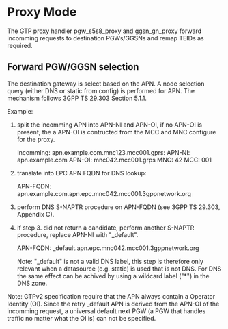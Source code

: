 Proxy Mode
==========

The GTP proxy handler pgw_s5s8_proxy and ggsn_gn_proxy forward incomming requests
to destination PGWs/GGSNs and remap TEIDs as required.

Forward PGW/GGSN selection
--------------------------

The destination gateway is select based on the APN. A node selection query
(either DNS or static from config) is performed for APN. The mechanism follows
3GPP TS 29.303 Section 5.1.1.

Example:

1. split the incomming APN into APN-NI and APN-OI, if no APN-OI is present,
   the a APN-OI is contructed from the MCC and MNC configure for the proxy.

   Incomming: apn.example.com.mnc123.mcc001.gprs:
   APN-NI: apn.example.com
   APN-OI: mnc042.mcc001.grps
   MNC:  42
   MCC: 001

2. translate into EPC APN FQDN for DNS lookup:

   APN-FQDN: apn.example.com.apn.epc.mnc042.mcc001.3gppnetwork.org

3. perform DNS S-NAPTR procedure on APN-FQDN (see 3GPP TS 29.303, Appendix C).

4. if step 3. did not return a candidate, perform another S-NAPTR procedure,
   replace APN-NI with "_default".

   APN-FQDN: _default.apn.epc.mnc042.mcc001.3gppnetwork.org

   Note: "_default" is not a valid DNS label, this step is therefore only relevant
		 when a datasource (e.g. static) is used that is not DNS. For DNS the same
		 effect can be achived by using a wildcard label ("*") in the DNS zone.


Note: GTPv2 specification require that the APN always contain a Operator Identity (OI).
	  Since the retry _default APN is derived from the APN-OI of the incomming request,
	  a universal default next PGW (a PGW that handles traffic no matter what the OI is)
	  can not be specified.
